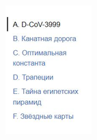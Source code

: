 ![Image alt](https://github.com/AshenRain/YandexContest/raw/main/Another/ML_Internship_2022_Spring-Summer/1.jpg)
